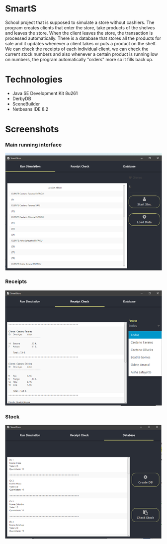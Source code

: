 # SmartS
School project that is supposed to simulate a store without cashiers. 
The program creates clients that enter the store, take products of the shelves and leaves the store. When the client leaves the store, the transaction is processed automatically. 
There is a database that stores all the products for sale and it updates whenever a client takes or puts a product on the shelf. We can check the receipts of each individual client, we can check the current stock numbers and also whenever a certain product is running low on numbers, the program automatically "orders" more so it fills back up. 

# Technologies
- Java SE Development Kit 8u261
- DerbyDB
- SceneBuilder
- Netbeans IDE 8.2

# Screenshots
### Main running interface
![My image](https://github.com/MiguelCorre/MiguelCorre.github.io/blob/master/2020-08-16%20(1).png)
### Receipts
![My image](https://github.com/MiguelCorre/MiguelCorre.github.io/blob/master/2020-08-16%20(2).png)
### Stock
![My image](https://github.com/MiguelCorre/MiguelCorre.github.io/blob/master/2020-08-16%20(3).png)
